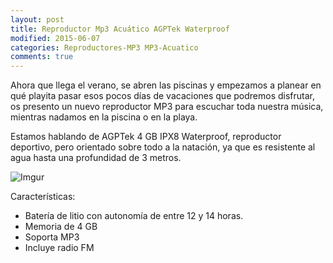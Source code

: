 ```yaml
---
layout: post
title: Reproductor Mp3 Acuático AGPTek Waterproof
modified: 2015-06-07
categories: Reproductores-MP3 MP3-Acuatico
comments: true
---
```


Ahora que llega el verano, se abren las piscinas y empezamos a planear en qué playita pasar esos pocos días de vacaciones que podremos disfrutar, os presento un nuevo reproductor MP3 para escuchar toda nuestra música, mientras nadamos en la piscina o en la playa.

Estamos hablando de AGPTek 4 GB IPX8 Waterproof, reproductor deportivo, pero orientado sobre todo a la natación, ya que es resistente al agua hasta una profundidad de 3 metros.

![Imgur](http://i.imgur.com/7W9YA50.jpg?1 "AGPTek")

Características:

 - Batería de litio con autonomía de entre 12 y 14 horas.
 - Memoria de 4 GB
 - Soporta MP3
 - Incluye radio FM
